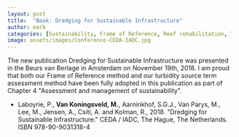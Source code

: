 ```yaml
---
layout: post
title:  "Book: Dredging for Sustainable Infrastructure"
author: mark
categories: [Sustainability, Frame of Reference, Reef rehabilitation, Turbidity management, CO2 footprint reduction]
image: assets/images/Conference-CEDA-IADC.jpg
---
```

The new publication Dredging for Sustainable Infrastructure was presented in the Beurs van Berlage in Amsterdam on November 19th, 2018. I am proud that both our Frame of Reference method and our turbidity source term assessment method have been fully adopted in this publication as part of Chapter 4 "Assessment and management of sustainability".

<ul>
  <li>Laboyrie, P., <b>Van Koningsveld, M.</b>, Aarninkhof, S.G.J., Van Parys, M., Lee, M., Jensen, A., Csiti, A. and Kolman, R., 2018. "Dredging for Sustainable Infrastructure." CEDA / IADC, The Hague, The Netherlands.  ISBN 978-90-9031318-4</li>
</ul>